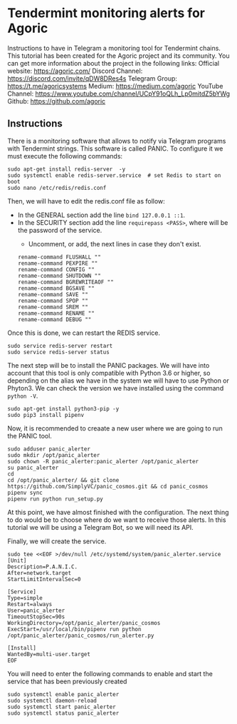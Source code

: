 # Tendermint monitoring alerts for Agoric
Instructions to have in Telegram a monitoring tool for Tendermint chains. This tutorial has been created for the Agoric project and its community. You can get more information about the project in the following links:
Official website: https://agoric.com/
Discord Channel: https://discord.com/invite/qDW8DRes4s
Telegram Group: https://t.me/agoricsystems
Medium: https://medium.com/agoric
YouTube Channel: https://www.youtube.com/channel/UCpY91oQLh_Lp0mitdZ5bYWg
Github: https://github.com/agoric

## Instructions
There is a monitoring software that allows to notify via Telegram programs with Tendermint strings. This software is called PANIC. To configure it we must execute the following commands:
```
sudo apt-get install redis-server  -y
sudo systemctl enable redis-server.service  # set Redis to start on boot
sudo nano /etc/redis/redis.conf
```

Then, we will have to edit the redis.conf file as follow:
- In the GENERAL section add the line `bind 127.0.0.1 ::1`. 
- In the SECURITY section add the line `requirepass <PASS>`, where <PASS> will be the password of the service.
  - Uncomment, or add, the next lines in case they don't exist.
  ```
  rename-command FLUSHALL ""
  rename-command PEXPIRE ""
  rename-command CONFIG ""
  rename-command SHUTDOWN ""
  rename-command BGREWRITEAOF ""
  rename-command BGSAVE ""
  rename-command SAVE ""
  rename-command SPOP ""
  rename-command SREM ""
  rename-command RENAME ""
  rename-command DEBUG ""
  ```
Once this is done, we can restart the REDIS service.
```
sudo service redis-server restart
sudo service redis-server status
```

The next step will be to install the PANIC packages. We will have into account that this tool is only compatible with Python 3.6 or higher, so depending on the alias we have in the system we will have to use Python or Phyton3. We can check the version we have installed using the command `python -V`.
```
sudo apt-get install python3-pip -y
sudo pip3 install pipenv 
```

Now, it is recommended to creaate a new user where we are going to run the PANIC tool.
```
sudo adduser panic_alerter
sudo mkdir /opt/panic_alerter
sudo chown -R panic_alerter:panic_alerter /opt/panic_alerter
su panic_alerter
cd
cd /opt/panic_alerter/ && git clone https://github.com/SimplyVC/panic_cosmos.git && cd panic_cosmos 
pipenv sync
pipenv run python run_setup.py
```
At this point, we have almost finished with the configuration. The next thing to do would be to choose where do we want to receive those alerts. In this tutorial we will be using a Telegram Bot, so we will need its API.

Finally, we will create the service. 

```
sudo tee <<EOF >/dev/null /etc/systemd/system/panic_alerter.service
[Unit]
Description=P.A.N.I.C.
After=network.target
StartLimitIntervalSec=0

[Service]
Type=simple
Restart=always
User=panic_alerter
TimeoutStopSec=90s
WorkingDirectory=/opt/panic_alerter/panic_cosmos
ExecStart=/usr/local/bin/pipenv run python /opt/panic_alerter/panic_cosmos/run_alerter.py

[Install]
WantedBy=multi-user.target
EOF
```

You will need to enter the following commands to enable and start the service that has been previously created
```
sudo systemctl enable panic_alerter
sudo systemctl daemon-reload
sudo systemctl start panic_alerter
sudo systemctl status panic_alerter
```
